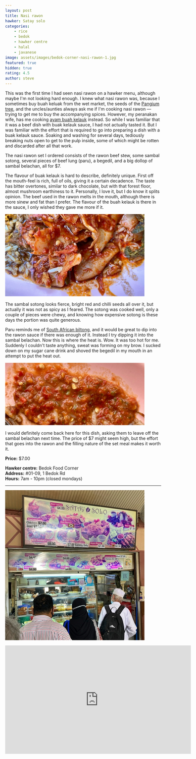 ```yaml
---
layout: post
title: Nasi rawon
hawker: Satay solo
categories: 
    - rice
    - bedok
    - hawker centre
    - halal
    - javanese
image: assets/images/bedok-corner-nasi-rawon-1.jpg
featured: true
hidden: true
rating: 4.5
author: steve
---
```

This was the first time I had seen nasi rawon on a hawker menu, although maybe I'm not looking hard enough. I knew what nasi rawon was, because I sometimes buy buah keluak from the wet market, the seeds of the [Pangium tree](https://en.wikipedia.org/wiki/Pangium), and the uncles/aunties always ask me if I'm cooking nasi rawon — trying to get me to buy the accompanying spices. However, my peranakan wife, has me cooking [ayam buah kelauk](https://en.wikipedia.org/wiki/Ayam_buah_keluak) instead. So while I was familiar that it was a beef dish with buak kelauk sauce, I had not actually tasted it. But I was familiar with the effort that is required to go into preparing a dish with a buak kelauk sauce. Soaking and washing for several days, tediously breaking nuts open to get to the pulp inside, some of which might be rotten and discarded after all that work.

The nasi rawon set I ordered consists of the rawon beef stew, some sambal sotong, several pieces of beef lung (paru), a begedil, and a big dollop of sambal belachan, all for $7.

The flavour of buak kelauk is hard to describe, definitely unique. First off the mouth-feel is rich, full of oils, giving it a certain decadence. The taste has bitter overtones, similar to dark chocolate, but with that forest floor, almost mushroom earthiness to it. Personally, I love it, but I do know it splits opinion. The beef used in the rawon melts in the mouth, although there is more sinew and fat than I prefer. The flavour of the buah kelauk is there in the sauce, I only wished they gave me more if it.

![Sambal sotong](/assets/images/bedok-corner-nasi-rawon-2.jpg "Sambal sotong")

The sambal sotong looks fierce, bright red and chilli seeds all over it, but actually it was not as spicy as I feared. The sotong was cooked well, only a couple of pieces were chewy, and knowing how expensive sotong is these days the portion was quite generous.

Paru reminds me of [South African biltong](https://www.baggiesdeli.com/collections/biltong), and it would be great to dip into the rawon sauce if there was enough of it. Instead I try dipping it into the sambal belachan. Now this is where the heat is. Wow. It was too hot for me. Suddenly I couldn't taste anything, sweat was forming on my brow. I sucked down on my sugar cane drink and shoved the begedil in my mouth in an attempt to put the heat out. 

![Sambal belachan](/assets/images/bedok-corner-nasi-rawon-3.jpg "Sambal belachan")

I would definitely come back here for this dish, asking them to leave off the sambal belachan next time. The price of $7 might seem high, but the effort that goes into the rawon and the filling nature of the set meal makes it worth it.

**Price:** $7.00  

**Hawker centre:** Bedok Food Corner  
**Address:** #01-09, 1 Bedok Rd  
**Hours:** 7am - 10pm (closed mondays)  

***  

![Satay solo](/assets/images/bedok-corner-nasi-rawon-4.jpg "Satay solo")

<iframe src="https://www.google.com/maps/embed?pb=!1m18!1m12!1m3!1d3988.758797670646!2d103.95323791453846!3d1.3204616990369236!2m3!1f0!2f0!3f0!3m2!1i1024!2i768!4f13.1!3m3!1m2!1s0x31da22d6b0fc14a1%3A0xecf7064ed7818247!2sBedok%20Corner%20Hokkien%20Prawn%20Mee!5e0!3m2!1sen!2ssg!4v1656492263792!5m2!1sen!2ssg" width="600" height="350" style="border:0;" allowfullscreen="" loading="lazy" referrerpolicy="no-referrer-when-downgrade"></iframe>
